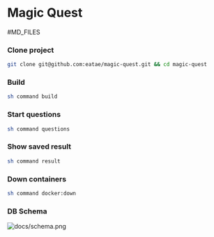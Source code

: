 # Magic Quest
#MD_FILES


### Clone project
```bash
git clone git@github.com:eatae/magic-quest.git && cd magic-quest
```

### Build
```bash
sh command build
```

### Start questions
```bash
sh command questions
```

### Show saved result
```bash
sh command result
```

### Down containers
```bash
sh command docker:down
```


### DB Schema
![docs/schema.png](schema.png)
